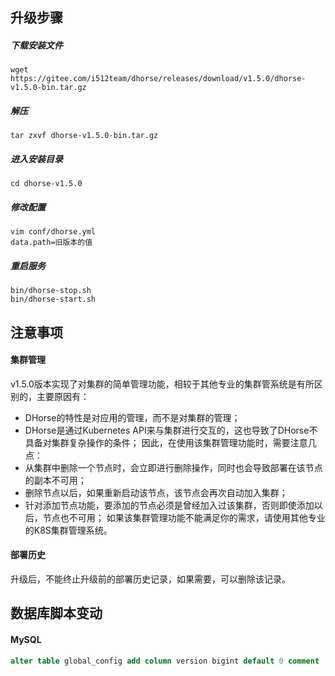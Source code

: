## 升级步骤

##### 下载安装文件

```shell
wget https://gitee.com/i512team/dhorse/releases/download/v1.5.0/dhorse-v1.5.0-bin.tar.gz
```

##### 解压

```shell
tar zxvf dhorse-v1.5.0-bin.tar.gz
```

##### 进入安装目录

```shell
cd dhorse-v1.5.0
```

##### 修改配置

```shell
vim conf/dhorse.yml
data.path=旧版本的值
```

##### 重启服务

```
bin/dhorse-stop.sh
bin/dhorse-start.sh
```

## 注意事项

#### 集群管理

v1.5.0版本实现了对集群的简单管理功能，相较于其他专业的集群管系统是有所区别的，主要原因有：
* DHorse的特性是对应用的管理，而不是对集群的管理；
* DHorse是通过Kubernetes API来与集群进行交互的，这也导致了DHorse不具备对集群复杂操作的条件；
因此，在使用该集群管理功能时，需要注意几点：
* 从集群中删除一个节点时，会立即进行删除操作，同时也会导致部署在该节点的副本不可用；
* 删除节点以后，如果重新启动该节点，该节点会再次自动加入集群；
* 针对添加节点功能，要添加的节点必须是曾经加入过该集群，否则即使添加以后，节点也不可用；
如果该集群管理功能不能满足你的需求，请使用其他专业的K8S集群管理系统。

#### 部署历史

升级后，不能终止升级前的部署历史记录，如果需要，可以删除该记录。

## 数据库脚本变动

#### MySQL

```sql
alter table global_config add column version bigint default 0 comment '版本号' after item_value;
```